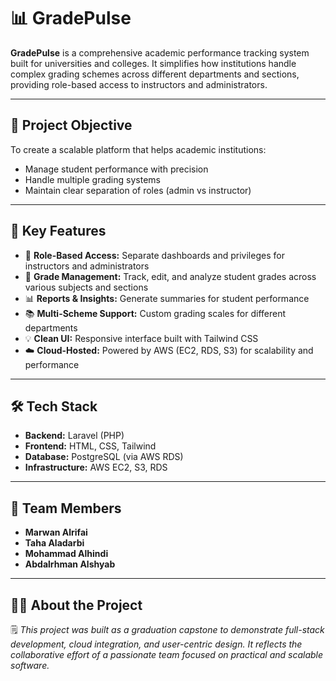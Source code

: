 # 📊 GradePulse

**GradePulse** is a comprehensive academic performance tracking system built for universities and colleges. It simplifies how institutions handle complex grading schemes across different departments and sections, providing role-based access to instructors and administrators.

---

## 🎯 Project Objective

To create a scalable platform that helps academic institutions:
- Manage student performance with precision
- Handle multiple grading systems
- Maintain clear separation of roles (admin vs instructor)

---

## 🚀 Key Features

- 👤 **Role-Based Access:** Separate dashboards and privileges for instructors and administrators
- 🧾 **Grade Management:** Track, edit, and analyze student grades across various subjects and sections
- 📊 **Reports & Insights:** Generate summaries for student performance
- 📚 **Multi-Scheme Support:** Custom grading scales for different departments
- 💡 **Clean UI:** Responsive interface built with Tailwind CSS
- ☁️ **Cloud-Hosted:** Powered by AWS (EC2, RDS, S3) for scalability and performance

---

## 🛠️ Tech Stack

- **Backend:** Laravel (PHP)
- **Frontend:** HTML, CSS, Tailwind
- **Database:** PostgreSQL (via AWS RDS)
- **Infrastructure:** AWS EC2, S3, RDS

---

## 🤝 Team Members

- **Marwan Alrifai**  
- **Taha Aladarbi**  
- **Mohammad Alhindi**  
- **Abdalrhman Alshyab**

---

## 👨‍💻 About the Project

🗒️ *This project was built as a graduation capstone to demonstrate full-stack development, cloud integration, and user-centric design. It reflects the collaborative effort of a passionate team focused on practical and scalable software.*

